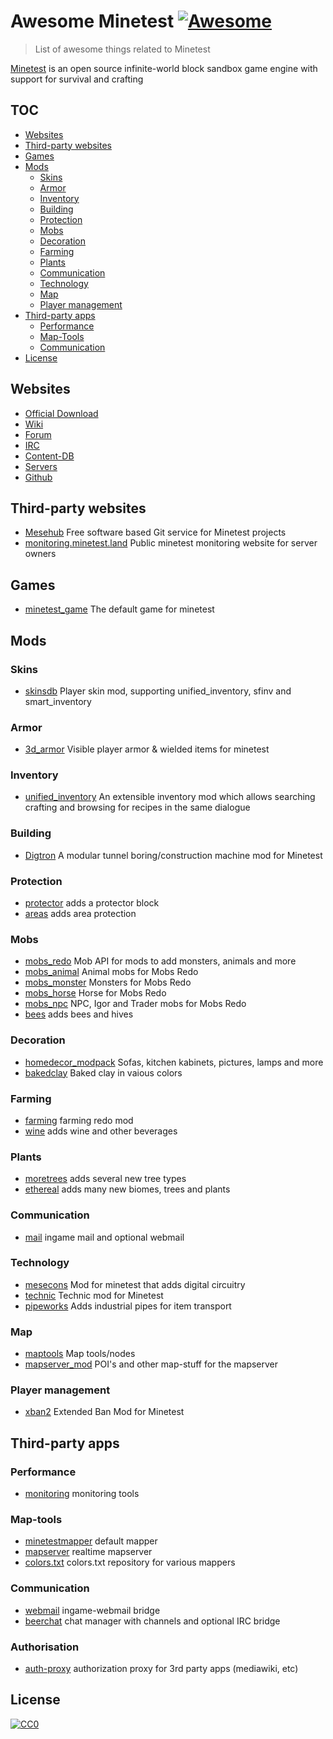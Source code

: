 # Awesome Minetest [![Awesome](https://awesome.re/badge-flat.svg)](https://github.com/awesome-minetest/awesome-minetest)

> List of awesome things related to Minetest

[Minetest](https://minetest.net/) is an open source infinite-world block sandbox game engine with support for survival and crafting

## TOC

- [Websites](#websites)
- [Third-party websites](#third-party-websites)
- [Games](#games)
- [Mods](#mods)
  - [Skins](#skins)
  - [Armor](#armor)
  - [Inventory](#inventory)
  - [Building](#building)
  - [Protection](#protection)
  - [Mobs](#mobs)
  - [Decoration](#decoration)
  - [Farming](#farming)
  - [Plants](#plants)
  - [Communication](#communication)
  - [Technology](#technology)
  - [Map](#map)
  - [Player management](#player-management)
- [Third-party apps](#third-party-apps)
  - [Performance](#performance)
  - [Map-Tools](#map-tools)
  - [Communication](#communication)
- [License](#license)

## Websites

- [Official Download](https://minetest.net)
- [Wiki](https://wiki.minetest.net)
- [Forum](https://forum.minetest.net)
- [IRC](https://irc.minetest.net)
- [Content-DB](https://content.minetest.net)
- [Servers](https://servers.minetest.net)
- [Github](https://github.com/minetest)

## Third-party websites

- [Mesehub](https://git.minetest.land) Free software based Git service for Minetest projects
- [monitoring.minetest.land](https://monitoring.minetest.land) Public minetest monitoring website for server owners

## Games

- [minetest_game](http://github.com/minetest/minetest_game/) The default game for minetest

## Mods

### Skins

- [skinsdb](https://github.com/minetest-mods/skinsdb) Player skin mod, supporting unified_inventory, sfinv and smart_inventory

### Armor

- [3d_armor](https://github.com/mt-mods/3d_armor) Visible player armor & wielded items for minetest

### Inventory

- [unified_inventory](https://github.com/minetest-mods/unified_inventory) An extensible inventory mod which allows searching crafting and browsing for recipes in the same dialogue

### Building

- [Digtron](https://github.com/minetest-mods/digtron) A modular tunnel boring/construction machine mod for Minetest

### Protection

- [protector](https://notabug.org/TenPlus1/protector) adds a protector block
- [areas](https://github.com/minetest-mods/areas) adds area protection

### Mobs

- [mobs_redo](https://notabug.org/TenPlus1/mobs_redo) Mob API for mods to add monsters, animals and more
- [mobs_animal](https://notabug.org/TenPlus1/mobs_animal) Animal mobs for Mobs Redo
- [mobs_monster](https://notabug.org/TenPlus1/mobs_monster) Monsters for Mobs Redo
- [mobs_horse](https://notabug.org/TenPlus1/mob_horse) Horse for Mobs Redo
- [mobs_npc](https://notabug.org/TenPlus1/mobs_npc) NPC, Igor and Trader mobs for Mobs Redo
- [bees](https://notabug.org/TenPlus1/bees) adds bees and hives

### Decoration

- [homedecor_modpack](https://gitlab.com/VanessaE/homedecor_modpack) Sofas, kitchen kabinets, pictures, lamps and more
- [bakedclay](https://notabug.org/TenPlus1/bakedclay) Baked clay in vaious colors

### Farming

- [farming](https://notabug.org/TenPlus1/farming) farming redo mod
- [wine](https://notabug.org/TenPlus1/wine) adds wine and other beverages

### Plants

- [moretrees](https://gitlab.com/VanessaE/moretrees) adds several new tree types
- [ethereal](https://notabug.org/TenPlus1/ethereal) adds many new biomes, trees and plants

### Communication

- [mail](https://github.com/thomasrudin-mt/mail) ingame mail and optional webmail

### Technology

- [mesecons](https://github.com/minetest-mods/mesecons) Mod for minetest that adds digital circuitry
- [technic](https://github.com/minetest-mods/technic) Technic mod for Minetest
- [pipeworks](https://gitlab.com/VanessaE/pipeworks) Adds industrial pipes for item transport

### Map

- [maptools](https://github.com/minetest-mods/maptools) Map tools/nodes
- [mapserver_mod](https://github.com/thomasrudin-mt/mapserver_mod) POI's and other map-stuff for the mapserver

### Player management

- [xban2](https://github.com/minetest-mods/xban2) Extended Ban Mod for Minetest

## Third-party apps

### Performance

- [monitoring](https://github.com/minetest-monitoring) monitoring tools

### Map-tools

- [minetestmapper](https://github.com/minetest/minetestmapper) default mapper
- [mapserver](https://github.com/minetest-mapserver) realtime mapserver
- [colors.txt](https://github.com/MilesBDyson/Colors.txt) colors.txt repository for various mappers

### Communication

- [webmail](https://github.com/minetest-mail) ingame-webmail bridge
- [beerchat](https://github.com/minetest-beerchat) chat manager with channels and optional IRC bridge

### Authorisation

- [auth-proxy](https://github.com/minetest-auth-proxy) authorization proxy for 3rd party apps (mediawiki, etc)

## License

[![CC0](http://mirrors.creativecommons.org/presskit/buttons/88x31/svg/cc-zero.svg)](https://creativecommons.org/publicdomain/zero/1.0/)

